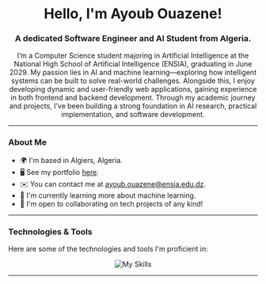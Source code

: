 <h1 align="center">Hello, I'm Ayoub Ouazene!</h1>
<h3 align="center">A dedicated Software Engineer and AI Student from Algeria.</h3>

<p align="center">
I’m a Computer Science student majoring in Artificial Intelligence at the National High School of Artificial Intelligence (ENSIA), graduating in June 2029. My passion lies in AI and machine learning—exploring how intelligent systems can be built to solve real-world challenges. Alongside this, I enjoy developing dynamic and user-friendly web applications, gaining experience in both frontend and backend development. Through my academic journey and projects, I’ve been building a strong foundation in AI research, practical implementation, and software development.
</p>

---

### About Me

- 🌍 I'm based in Algiers, Algeria.
- 🖥️ See my portfolio [here](https://ayoub-ouazene.vercel.app/).
- ✉️ You can contact me at [ayoub.ouazene@ensia.edu.dz](mailto:ayoub.ouazene@ensia.edu.dz).
- 🧠 I'm currently learning more about machine learning.
- 🤝 I'm open to collaborating on tech projects of any kind!

---

### Technologies & Tools

Here are some of the technologies and tools I'm proficient in:

<div align="center">
  <img src="https://skillicons.dev/icons?i=js,html,css,ts,django,flask,express,mongodb,sql,sqlite,cpp,c,qt,figma,docker,react,nodejs,python,git" alt="My Skills">
</div>

---

